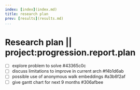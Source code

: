 ```yaml
---
index: [index](index.md)
title: research plan
prev: [results](results.md)
...
```


# Research plan || project:progression.report.plan
* [ ] explore problem to solve  #43365c0c
* [ ] discuss limitations to improve in current arch  #f4b1d6ab
* [ ] possible use of anonymous walk embeddings  #a3b6f2af
* [ ] give gantt chart for next 9 months  #306afbee
